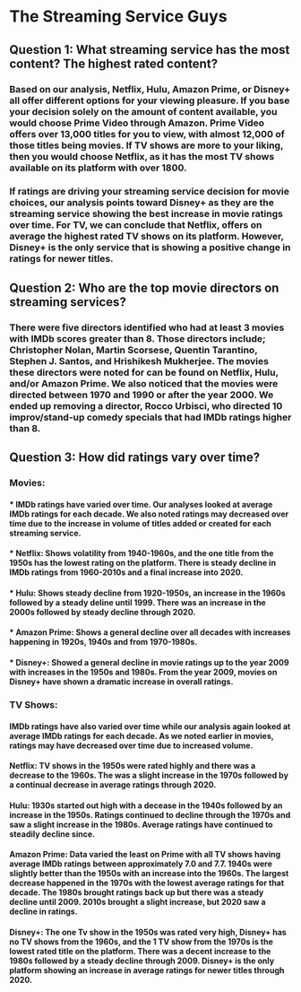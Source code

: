 # The Streaming Service Guys

## Question 1:  What streaming service has the most content? The highest rated content?

### Based on our analysis, Netflix, Hulu, Amazon Prime, or Disney+ all offer different options for your viewing pleasure. If you base your decision solely on the amount of content available, you would choose Prime Video through Amazon. Prime Video offers over 13,000 titles for you to view, with almost 12,000 of those titles being movies. If TV shows are more to your liking, then you would choose Netflix, as it has the most TV shows available on its platform with over 1800.
 
### If ratings are driving your streaming service decision for movie choices, our analysis points toward Disney+ as they are the streaming service showing the best increase in movie ratings over time. For TV, we can conclude that Netflix, offers on average the highest rated TV shows on its platform. However, Disney+ is the only service that is showing a positive change in ratings for newer titles.
 
## Question 2:  Who are the top movie directors on streaming services?
 
### There were five directors identified who had at least 3 movies with IMDb scores greater than 8. Those directors include; Christopher Nolan, Martin Scorsese, Quentin Tarantino, Stephen J. Santos, and Hrishikesh Mukherjee. The movies these directors were noted for can be found on Netflix, Hulu, and/or Amazon Prime. We also noticed that the movies were directed between 1970 and 1990 or after the year 2000. We ended up removing a director, Rocco Urbisci, who directed 10 improv/stand-up comedy specials that had IMDb ratings higher than 8.
 
## Question 3: How did ratings vary over time?

### Movies:

#### * IMDb ratings have varied over time. Our analyses looked at average IMDb ratings for each decade. We also noted ratings may decreased over time due to the increase in volume of titles added or created for each streaming service.
#### * Netflix: Shows volatility from 1940-1960s, and the one title from the 1950s has the lowest rating on the platform. There is steady decline in IMDb ratings from 1960-2010s and a final increase into 2020.
#### * Hulu: Shows steady decline from 1920-1950s, an increase in the 1960s followed by a steady deline until 1999. There was an increase in the 2000s followed by steady decline through 2020.
#### * Amazon Prime: Shows a general decline over all decades with increases happening in 1920s, 1940s and from 1970-1980s.
#### * Disney+: Showed a general decline in movie ratings up to the year 2009 with increases in the 1950s and 1980s. From the year 2009, movies on Disney+ have shown a dramatic increase in overall ratings.

### TV Shows:

#### IMDb ratings have also varied over time while our analysis again looked at average IMDb ratings for each decade. As we noted earlier in movies, ratings may have decreased over time due to increased volume.
#### Netflix: TV shows in the 1950s were rated highly and there was a decrease to the 1960s. The was a slight increase in the 1970s followed by a continual decrease in average ratings through 2020.
#### Hulu: 1930s started out high with a decease in the 1940s followed by an increase in the 1950s. Ratings continued to decline through the 1970s and saw a slight increase in the 1980s. Average ratings have continued to steadily decline since.
#### Amazon Prime: Data varied the least on Prime with all TV shows having average IMDb ratings between approximately 7.0 and 7.7. 1940s were slightly better than the 1950s with an increase into the 1960s. The largest decrease happened in the 1970s with the lowest average ratings for that decade. The 1980s brought ratings back up but there was a steady decline until 2009. 2010s brought a slight increase, but 2020 saw a decline in ratings.
#### Disney+: The one Tv show in the 1950s was rated very high, Disney+ has no TV shows from the 1960s, and the 1 TV show from the 1970s is the lowest rated title on the platform. There was a decent increase to the 1980s followed by a steady decline through 2009. Disney+ is the only platform showing an increase in average ratings for newer titles through 2020.
